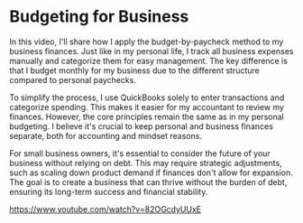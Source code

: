 # Budgeting for Business

In this video, I'll share how I apply the budget-by-paycheck method to my business finances. Just like in my personal life, I track all business expenses manually and categorize them for easy management. The key difference is that I budget monthly for my business due to the different structure compared to personal paychecks.

To simplify the process, I use QuickBooks solely to enter transactions and categorize spending. This makes it easier for my accountant to review my finances. However, the core principles remain the same as in my personal budgeting. I believe it's crucial to keep personal and business finances separate, both for accounting and mindset reasons.

For small business owners, it's essential to consider the future of your business without relying on debt. This may require strategic adjustments, such as scaling down product demand if finances don't allow for expansion. The goal is to create a business that can thrive without the burden of debt, ensuring its long-term success and financial stability.

https://www.youtube.com/watch?v=82OGcdyUUxE